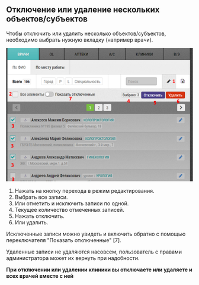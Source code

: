 ## Отключение или удаление нескольких объектов/субъектов

Чтобы отключить или удалить несколько объектов/субъектов, 
необходимо выбрать нужную вкладку (например врачи).

![](../images/rep-planning-central-block-edit-multi.png)

1. Нажать на кнопку перехода в режим редактирования.
2. Выбрать все записи.
3. Или отметить и исключить записи по одной.
4. Текущее количество отмеченных записей.
5. Нажать отключить.
6. Или удалить.

Исключенные записи можно увидеть и включить обратно с помощью переключателя 
"Показать отключенные" [7].

Удаленные записи не удаляются насовсем, пользователь с правами администратора 
может их вернуть при надобности.


**При отключении или удалении клиники вы отключаете или удаляете и всех врачей вместе с ней**
